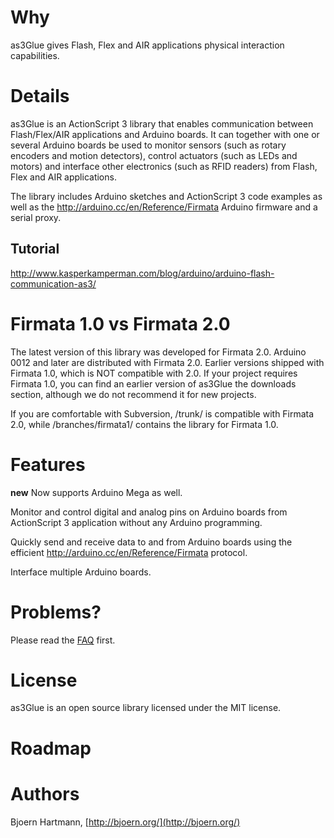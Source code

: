 # Why #

as3Glue gives Flash, Flex and AIR applications physical interaction capabilities.

# Details #

as3Glue is an ActionScript 3 library that enables communication between Flash/Flex/AIR applications and Arduino boards. It can together with one or several Arduino boards be used to monitor sensors (such as rotary encoders and motion detectors), control actuators (such as LEDs and motors) and interface other electronics (such as RFID readers) from Flash, Flex and AIR applications.

The library includes Arduino sketches and ActionScript 3 code examples as well as the http://arduino.cc/en/Reference/Firmata Arduino firmware and a serial proxy.

## Tutorial ##

http://www.kasperkamperman.com/blog/arduino/arduino-flash-communication-as3/

# Firmata 1.0 vs Firmata 2.0 #
The latest version of this library was developed for Firmata 2.0.
Arduino 0012 and later are distributed with Firmata 2.0. Earlier versions shipped with Firmata 1.0, which is NOT compatible with 2.0. If your project requires Firmata 1.0, you can find an earlier version of as3Glue the downloads section, although we do not recommend it for new projects.

If you are comfortable with Subversion, /trunk/ is compatible with Firmata 2.0, while /branches/firmata1/ contains the library for Firmata 1.0.

# Features #

**new** Now supports Arduino Mega as well.

Monitor and control digital and analog pins on Arduino boards from ActionScript 3 application without any Arduino programming.

Quickly send and receive data to and from Arduino boards using the efficient http://arduino.cc/en/Reference/Firmata protocol.

Interface multiple Arduino boards.

# Problems? #
Please read the [FAQ](http://code.google.com/p/as3glue/wiki/FAQ) first.

# License #
as3Glue is an open source library licensed under the MIT license.

# Roadmap #


# Authors #

Bjoern Hartmann, [http://bjoern.org/](http://bjoern.org/)